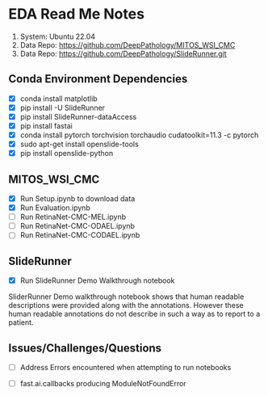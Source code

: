 # EDA Read Me Notes

1. System: Ubuntu 22.04
2. Data Repo: https://github.com/DeepPathology/MITOS_WSI_CMC
3. Data Repo: https://github.com/DeepPathology/SlideRunner.git

## Conda Environment Dependencies

- [x] conda install matplotlib
- [x] pip install -U SlideRunner
- [x] pip install SlideRunner-dataAccess
- [x] pip install fastai
- [x] conda install pytorch torchvision torchaudio cudatoolkit=11.3 -c pytorch
- [x] sudo apt-get install openslide-tools
- [x] pip install openslide-python

## MITOS_WSI_CMC

- [x] Run Setup.ipynb to download data
- [x] Run Evaluation.ipynb
- [ ] Run RetinaNet-CMC-MEL.ipynb
- [ ] Run RetinaNet-CMC-ODAEL.ipynb
- [ ] Run RetinaNet-CMC-CODAEL.ipynb

## SlideRunner

- [x] Run SlideRunner Demo Walkthrough notebook

SliderRunner Demo walkthrough notebook shows that human readable descriptions were provided along with the annotations. However these human readable annotations do not describe in such a way as to report to a patient. 


## Issues/Challenges/Questions

- [ ] Address Errors encountered when attempting to run notebooks
- [ ] fast.ai.callbacks producing ModuleNotFoundError








